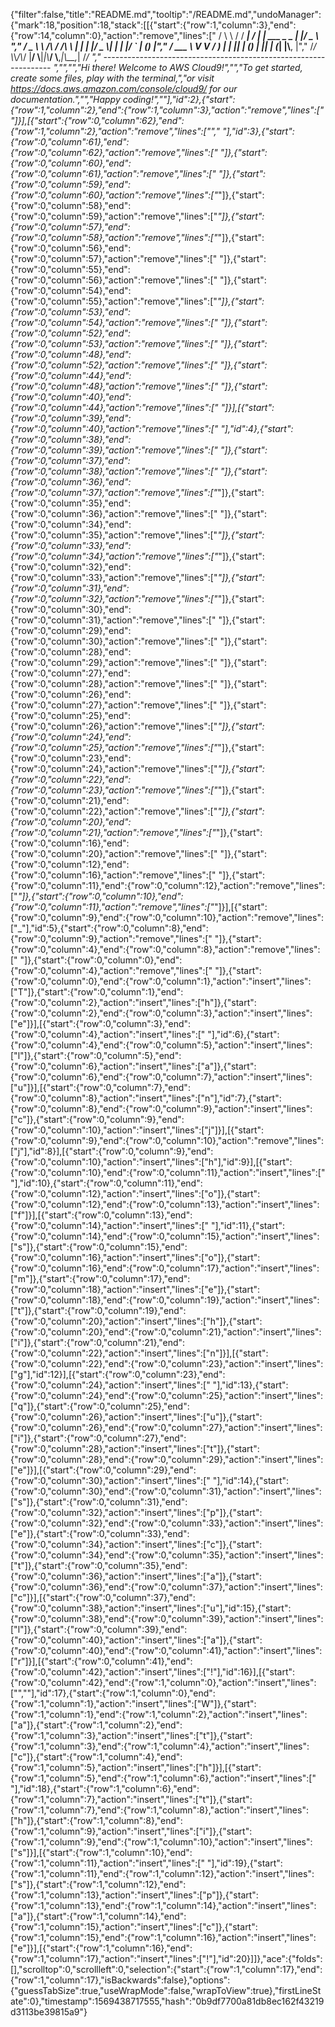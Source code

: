 {"filter":false,"title":"README.md","tooltip":"/README.md","undoManager":{"mark":18,"position":18,"stack":[[{"start":{"row":1,"column":3},"end":{"row":14,"column":0},"action":"remove","lines":["     / \\ \\      / / ___|   / ___| | ___  _   _  __| |/ _ \\ ","       / _ \\ \\ /\\ / /\\___ \\  | |   | |/ _ \\| | | |/ _` | (_) |","      / ___ \\ V  V /  ___) | | |___| | (_) | |_| | (_| |\\__, |","     /_/   \\_\\_/\\_/  |____/   \\____|_|\\___/ \\__,_|\\__,_|  /_/ "," ----------------------------------------------------------------- ","","","Hi there! Welcome to AWS Cloud9!","","To get started, create some files, play with the terminal,","or visit https://docs.aws.amazon.com/console/cloud9/ for our documentation.","","Happy coding!",""],"id":2},{"start":{"row":1,"column":2},"end":{"row":1,"column":3},"action":"remove","lines":[" "]}],[{"start":{"row":0,"column":62},"end":{"row":1,"column":2},"action":"remove","lines":["","  "],"id":3},{"start":{"row":0,"column":61},"end":{"row":0,"column":62},"action":"remove","lines":[" "]},{"start":{"row":0,"column":60},"end":{"row":0,"column":61},"action":"remove","lines":[" "]},{"start":{"row":0,"column":59},"end":{"row":0,"column":60},"action":"remove","lines":["_"]},{"start":{"row":0,"column":58},"end":{"row":0,"column":59},"action":"remove","lines":["_"]},{"start":{"row":0,"column":57},"end":{"row":0,"column":58},"action":"remove","lines":["_"]},{"start":{"row":0,"column":56},"end":{"row":0,"column":57},"action":"remove","lines":[" "]},{"start":{"row":0,"column":55},"end":{"row":0,"column":56},"action":"remove","lines":[" "]},{"start":{"row":0,"column":54},"end":{"row":0,"column":55},"action":"remove","lines":["_"]},{"start":{"row":0,"column":53},"end":{"row":0,"column":54},"action":"remove","lines":[" "]},{"start":{"row":0,"column":52},"end":{"row":0,"column":53},"action":"remove","lines":[" "]},{"start":{"row":0,"column":48},"end":{"row":0,"column":52},"action":"remove","lines":["    "]},{"start":{"row":0,"column":44},"end":{"row":0,"column":48},"action":"remove","lines":["    "]},{"start":{"row":0,"column":40},"end":{"row":0,"column":44},"action":"remove","lines":["    "]}],[{"start":{"row":0,"column":39},"end":{"row":0,"column":40},"action":"remove","lines":[" "],"id":4},{"start":{"row":0,"column":38},"end":{"row":0,"column":39},"action":"remove","lines":[" "]},{"start":{"row":0,"column":37},"end":{"row":0,"column":38},"action":"remove","lines":[" "]},{"start":{"row":0,"column":36},"end":{"row":0,"column":37},"action":"remove","lines":["_"]},{"start":{"row":0,"column":35},"end":{"row":0,"column":36},"action":"remove","lines":[" "]},{"start":{"row":0,"column":34},"end":{"row":0,"column":35},"action":"remove","lines":["_"]},{"start":{"row":0,"column":33},"end":{"row":0,"column":34},"action":"remove","lines":["_"]},{"start":{"row":0,"column":32},"end":{"row":0,"column":33},"action":"remove","lines":["_"]},{"start":{"row":0,"column":31},"end":{"row":0,"column":32},"action":"remove","lines":["_"]},{"start":{"row":0,"column":30},"end":{"row":0,"column":31},"action":"remove","lines":[" "]},{"start":{"row":0,"column":29},"end":{"row":0,"column":30},"action":"remove","lines":[" "]},{"start":{"row":0,"column":28},"end":{"row":0,"column":29},"action":"remove","lines":[" "]},{"start":{"row":0,"column":27},"end":{"row":0,"column":28},"action":"remove","lines":[" "]},{"start":{"row":0,"column":26},"end":{"row":0,"column":27},"action":"remove","lines":[" "]},{"start":{"row":0,"column":25},"end":{"row":0,"column":26},"action":"remove","lines":["_"]},{"start":{"row":0,"column":24},"end":{"row":0,"column":25},"action":"remove","lines":["_"]},{"start":{"row":0,"column":23},"end":{"row":0,"column":24},"action":"remove","lines":["_"]},{"start":{"row":0,"column":22},"end":{"row":0,"column":23},"action":"remove","lines":["_"]},{"start":{"row":0,"column":21},"end":{"row":0,"column":22},"action":"remove","lines":["_"]},{"start":{"row":0,"column":20},"end":{"row":0,"column":21},"action":"remove","lines":["_"]},{"start":{"row":0,"column":16},"end":{"row":0,"column":20},"action":"remove","lines":["    "]},{"start":{"row":0,"column":12},"end":{"row":0,"column":16},"action":"remove","lines":["    "]},{"start":{"row":0,"column":11},"end":{"row":0,"column":12},"action":"remove","lines":["_"]},{"start":{"row":0,"column":10},"end":{"row":0,"column":11},"action":"remove","lines":["_"]}],[{"start":{"row":0,"column":9},"end":{"row":0,"column":10},"action":"remove","lines":["_"],"id":5},{"start":{"row":0,"column":8},"end":{"row":0,"column":9},"action":"remove","lines":[" "]},{"start":{"row":0,"column":4},"end":{"row":0,"column":8},"action":"remove","lines":["    "]},{"start":{"row":0,"column":0},"end":{"row":0,"column":4},"action":"remove","lines":["    "]},{"start":{"row":0,"column":0},"end":{"row":0,"column":1},"action":"insert","lines":["T"]},{"start":{"row":0,"column":1},"end":{"row":0,"column":2},"action":"insert","lines":["h"]},{"start":{"row":0,"column":2},"end":{"row":0,"column":3},"action":"insert","lines":["e"]}],[{"start":{"row":0,"column":3},"end":{"row":0,"column":4},"action":"insert","lines":[" "],"id":6},{"start":{"row":0,"column":4},"end":{"row":0,"column":5},"action":"insert","lines":["l"]},{"start":{"row":0,"column":5},"end":{"row":0,"column":6},"action":"insert","lines":["a"]},{"start":{"row":0,"column":6},"end":{"row":0,"column":7},"action":"insert","lines":["u"]}],[{"start":{"row":0,"column":7},"end":{"row":0,"column":8},"action":"insert","lines":["n"],"id":7},{"start":{"row":0,"column":8},"end":{"row":0,"column":9},"action":"insert","lines":["c"]},{"start":{"row":0,"column":9},"end":{"row":0,"column":10},"action":"insert","lines":["j"]}],[{"start":{"row":0,"column":9},"end":{"row":0,"column":10},"action":"remove","lines":["j"],"id":8}],[{"start":{"row":0,"column":9},"end":{"row":0,"column":10},"action":"insert","lines":["h"],"id":9}],[{"start":{"row":0,"column":10},"end":{"row":0,"column":11},"action":"insert","lines":[" "],"id":10},{"start":{"row":0,"column":11},"end":{"row":0,"column":12},"action":"insert","lines":["o"]},{"start":{"row":0,"column":12},"end":{"row":0,"column":13},"action":"insert","lines":["f"]}],[{"start":{"row":0,"column":13},"end":{"row":0,"column":14},"action":"insert","lines":[" "],"id":11},{"start":{"row":0,"column":14},"end":{"row":0,"column":15},"action":"insert","lines":["s"]},{"start":{"row":0,"column":15},"end":{"row":0,"column":16},"action":"insert","lines":["o"]},{"start":{"row":0,"column":16},"end":{"row":0,"column":17},"action":"insert","lines":["m"]},{"start":{"row":0,"column":17},"end":{"row":0,"column":18},"action":"insert","lines":["e"]},{"start":{"row":0,"column":18},"end":{"row":0,"column":19},"action":"insert","lines":["t"]},{"start":{"row":0,"column":19},"end":{"row":0,"column":20},"action":"insert","lines":["h"]},{"start":{"row":0,"column":20},"end":{"row":0,"column":21},"action":"insert","lines":["i"]},{"start":{"row":0,"column":21},"end":{"row":0,"column":22},"action":"insert","lines":["n"]}],[{"start":{"row":0,"column":22},"end":{"row":0,"column":23},"action":"insert","lines":["g"],"id":12}],[{"start":{"row":0,"column":23},"end":{"row":0,"column":24},"action":"insert","lines":[" "],"id":13},{"start":{"row":0,"column":24},"end":{"row":0,"column":25},"action":"insert","lines":["q"]},{"start":{"row":0,"column":25},"end":{"row":0,"column":26},"action":"insert","lines":["u"]},{"start":{"row":0,"column":26},"end":{"row":0,"column":27},"action":"insert","lines":["i"]},{"start":{"row":0,"column":27},"end":{"row":0,"column":28},"action":"insert","lines":["t"]},{"start":{"row":0,"column":28},"end":{"row":0,"column":29},"action":"insert","lines":["e"]}],[{"start":{"row":0,"column":29},"end":{"row":0,"column":30},"action":"insert","lines":[" "],"id":14},{"start":{"row":0,"column":30},"end":{"row":0,"column":31},"action":"insert","lines":["s"]},{"start":{"row":0,"column":31},"end":{"row":0,"column":32},"action":"insert","lines":["p"]},{"start":{"row":0,"column":32},"end":{"row":0,"column":33},"action":"insert","lines":["e"]},{"start":{"row":0,"column":33},"end":{"row":0,"column":34},"action":"insert","lines":["c"]},{"start":{"row":0,"column":34},"end":{"row":0,"column":35},"action":"insert","lines":["t"]},{"start":{"row":0,"column":35},"end":{"row":0,"column":36},"action":"insert","lines":["a"]},{"start":{"row":0,"column":36},"end":{"row":0,"column":37},"action":"insert","lines":["c"]}],[{"start":{"row":0,"column":37},"end":{"row":0,"column":38},"action":"insert","lines":["u"],"id":15},{"start":{"row":0,"column":38},"end":{"row":0,"column":39},"action":"insert","lines":["l"]},{"start":{"row":0,"column":39},"end":{"row":0,"column":40},"action":"insert","lines":["a"]},{"start":{"row":0,"column":40},"end":{"row":0,"column":41},"action":"insert","lines":["r"]}],[{"start":{"row":0,"column":41},"end":{"row":0,"column":42},"action":"insert","lines":["!"],"id":16}],[{"start":{"row":0,"column":42},"end":{"row":1,"column":0},"action":"insert","lines":["",""],"id":17},{"start":{"row":1,"column":0},"end":{"row":1,"column":1},"action":"insert","lines":["W"]},{"start":{"row":1,"column":1},"end":{"row":1,"column":2},"action":"insert","lines":["a"]},{"start":{"row":1,"column":2},"end":{"row":1,"column":3},"action":"insert","lines":["t"]},{"start":{"row":1,"column":3},"end":{"row":1,"column":4},"action":"insert","lines":["c"]},{"start":{"row":1,"column":4},"end":{"row":1,"column":5},"action":"insert","lines":["h"]}],[{"start":{"row":1,"column":5},"end":{"row":1,"column":6},"action":"insert","lines":[" "],"id":18},{"start":{"row":1,"column":6},"end":{"row":1,"column":7},"action":"insert","lines":["t"]},{"start":{"row":1,"column":7},"end":{"row":1,"column":8},"action":"insert","lines":["h"]},{"start":{"row":1,"column":8},"end":{"row":1,"column":9},"action":"insert","lines":["i"]},{"start":{"row":1,"column":9},"end":{"row":1,"column":10},"action":"insert","lines":["s"]}],[{"start":{"row":1,"column":10},"end":{"row":1,"column":11},"action":"insert","lines":[" "],"id":19},{"start":{"row":1,"column":11},"end":{"row":1,"column":12},"action":"insert","lines":["s"]},{"start":{"row":1,"column":12},"end":{"row":1,"column":13},"action":"insert","lines":["p"]},{"start":{"row":1,"column":13},"end":{"row":1,"column":14},"action":"insert","lines":["a"]},{"start":{"row":1,"column":14},"end":{"row":1,"column":15},"action":"insert","lines":["c"]},{"start":{"row":1,"column":15},"end":{"row":1,"column":16},"action":"insert","lines":["e"]}],[{"start":{"row":1,"column":16},"end":{"row":1,"column":17},"action":"insert","lines":["!"],"id":20}]]},"ace":{"folds":[],"scrolltop":0,"scrollleft":0,"selection":{"start":{"row":1,"column":17},"end":{"row":1,"column":17},"isBackwards":false},"options":{"guessTabSize":true,"useWrapMode":false,"wrapToView":true},"firstLineState":0},"timestamp":1569438717555,"hash":"0b9df7700a81db8ec162f43219d3113be39815a9"}